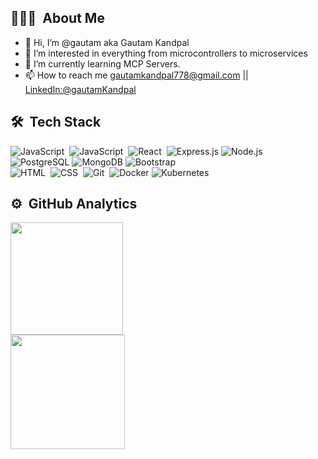 ## 👨🏻‍💻 &nbsp;About Me

- 👋 Hi, I’m @gautam aka Gautam Kandpal
- 👀 I’m interested in everything from microcontrollers to microservices
- 🌱 I’m currently learning MCP Servers.
- 📫 How to reach me gautamkandpal778@gmail.com || [LinkedIn:@gautamKandpal](https://www.linkedin.com/in/gautam-kandpal-702756211/)

## 🛠 &nbsp;Tech Stack

![JavaScript](https://img.shields.io/badge/-JavaScript-05122A?style=flat&logo=javascript)&nbsp;
![JavaScript](https://img.shields.io/badge/-TypeScript-05122A?style=flat&logo=typescript)&nbsp;
![React](https://img.shields.io/badge/-React-05122A?style=flat&logo=React)&nbsp;
![Express.js](https://img.shields.io/badge/Express.js-000000?style=flat&logo=express&logoColor=white)
![Node.js](https://img.shields.io/badge/-Node.js-05122A?style=flat&logo=node.js)&nbsp;
![PostgreSQL](https://img.shields.io/badge/-PostgreSQL-05122A?style=flat&logo=postgresql)
![MongoDB](https://img.shields.io/badge/-MongoDB-05122A?style=flat&logo=mongodb)
![Bootstrap](https://img.shields.io/badge/-Bootstrap-05122A?style=flat&logo=bootstrap&logoColor=563D7C)\
![HTML](https://img.shields.io/badge/-HTML-05122A?style=flat&logo=HTML5)&nbsp;
![CSS](https://img.shields.io/badge/-CSS-05122A?style=flat&logo=CSS3&logoColor=1572B6)&nbsp;
![Git](https://img.shields.io/badge/-Git-05122A?style=flat&logo=git)&nbsp;
![Docker](https://img.shields.io/badge/-Docker-05122A?style=flat&logo=docker)
![Kubernetes](https://img.shields.io/badge/-Kubernetes-05122A?style=flat&logo=kubernetes)



## ⚙️ &nbsp;GitHub Analytics

<p align="left">
<a href="https://github.com/gautamKandpal">
 <div> <img height="180em" src="https://github-readme-stats-eight-theta.vercel.app/api?username=gautamKandpal&show_icons=true&theme=algolia&include_all_commits=true&count_private=true"/></div>
  <div><img height="183em" src="https://github-readme-stats-eight-theta.vercel.app/api/top-langs/?username=gautamKandpal&layout=compact&langs_count=8&theme=algolia"/></div></a>
</a>
</p>


